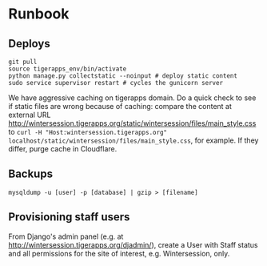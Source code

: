 # Runbook

## Deploys

```
git pull
source tigerapps_env/bin/activate 
python manage.py collectstatic --noinput # deploy static content
sudo service supervisor restart # cycles the gunicorn server 
```

We have aggressive caching on tigerapps domain. Do a quick check to see if static files are wrong because of caching: compare the content at external URL http://wintersession.tigerapps.org/static/wintersession/files/main_style.css to `curl -H "Host:wintersession.tigerapps.org" localhost/static/wintersession/files/main_style.css`, for example. If they differ, purge cache in Cloudflare.

## Backups

```
mysqldump -u [user] -p [database] | gzip > [filename]
```

## Provisioning staff users

From Django's admin panel (e.g. at http://wintersession.tigerapps.org/djadmin/), create a User with Staff status and all permissions for the site of interest, e.g. Wintersession, only.


